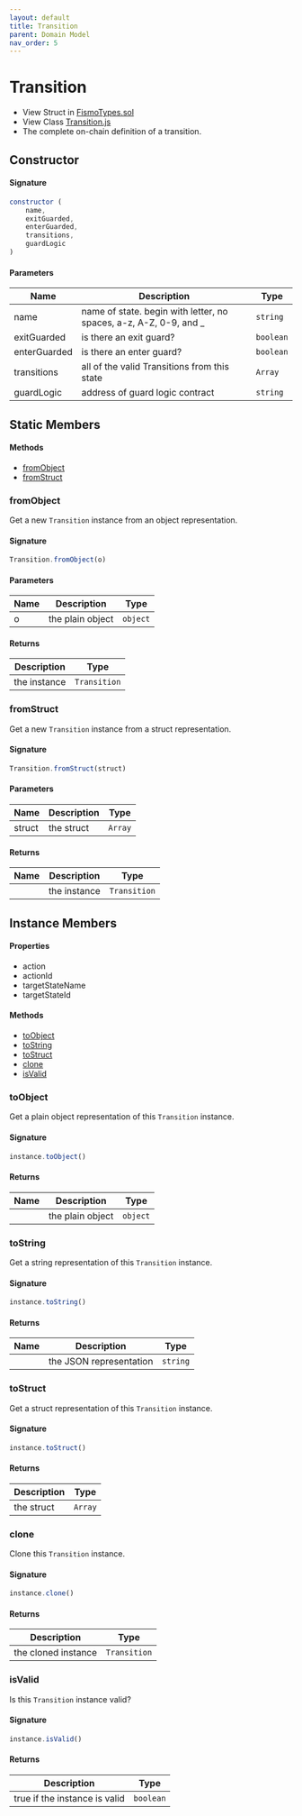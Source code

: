 ```yaml
---
layout: default
title: Transition
parent: Domain Model
nav_order: 5
---
```

# Transition
* View Struct in [FismoTypes.sol](https://github.com/cliffhall/Fismo/blob/main/contracts/domain/FismoTypes.sol#L42)
* View Class [Transition.js](https://github.com/cliffhall/Fismo/blob/main/scripts/domain/entity/Transition.js)
* The complete on-chain definition of a transition.

## Constructor
#### Signature

```javascript
constructor (
    name, 
    exitGuarded, 
    enterGuarded, 
    transitions, 
    guardLogic
)
```

#### Parameters

| Name          | Description                                                       | Type    |
|---------------|-------------------------------------------------------------------|---------|
| name          | name of state. begin with letter, no spaces, a-z, A-Z, 0-9, and _ | `string`  |
| exitGuarded   | is there an exit guard?                                           | `boolean` |
| enterGuarded  | is there an enter guard?                                          | `boolean` |
| transitions   | all of the valid Transitions from this state                      | `Array`   |
| guardLogic    | address of guard logic contract  | `string`  |

## Static Members
#### Methods
* [fromObject](#fromobject)
* [fromStruct](#fromstruct)

### fromObject
Get a new `Transition` instance from an object representation.

#### Signature
```javascript
Transition.fromObject(o)
```
#### Parameters

| Name     | Description      | Type   |
|----------|------------------|--------|
| o        | the plain object | `object` | 

#### Returns

| Description       | Type           |
|-------------------|----------------|
| the instance | `Transition` | 

### fromStruct
Get a new `Transition` instance from a struct representation.

#### Signature
```javascript
Transition.fromStruct(struct)
```
#### Parameters

| Name   | Description | Type  |
|--------|-------------|-------|
| struct | the struct  | `Array` | 

#### Returns

| Name    | Description       | Type           |
|---------|-------------------|----------------|
|         | the instance | `Transition` |

## Instance Members
#### Properties
* action
* actionId
* targetStateName
* targetStateId

#### Methods
* [toObject](#toobject)
* [toString](#tostring)
* [toStruct](#tostruct)
* [clone](#clone)
* [isValid](#isvalid)

### toObject
Get a plain object representation of this `Transition` instance.

#### Signature
```javascript
instance.toObject()
```

#### Returns

| Name    | Description      | Type   |
|---------|------------------|--------|
|         | the plain object | `object` | 

### toString
Get a string representation of this `Transition` instance.

#### Signature
```javascript
instance.toString()
```

#### Returns

| Name    | Description              | Type   |
|---------|--------------------------|--------|
|         | the JSON representation | `string` | 

### toStruct
Get a struct representation of this `Transition` instance.

#### Signature
```javascript
instance.toStruct()
```

#### Returns

| Description | Type  |
|-------------|-------|
| the struct  | `Array` | 

### clone
Clone this `Transition` instance.

#### Signature
```javascript
instance.clone()
```

#### Returns

| Description         | Type           |
|---------------------|----------------|
| the cloned instance | `Transition` | 

### isValid
Is this `Transition` instance valid?

#### Signature
```javascript
instance.isValid()
```

#### Returns

| Description                   | Type    |
|-------------------------------|---------|
| true if the instance is valid | `boolean` | 
